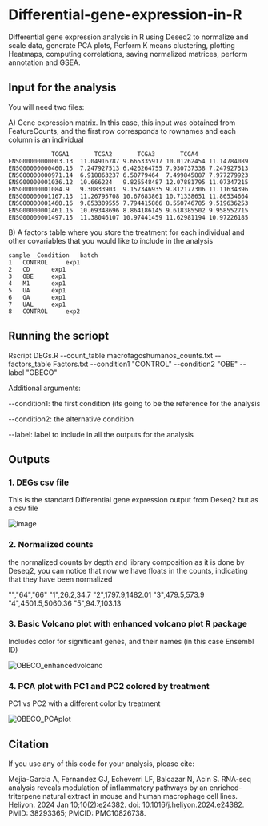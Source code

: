 # Differential-gene-expression-in-R
Differential gene expression analysis in R using Deseq2 to normalize and scale data, generate PCA plots, Perform K means clustering, plotting Heatmaps, computing correlations, saving normalized matrices, perform annotation and GSEA.

## Input for the analysis

You will need two files:

A) Gene expression matrix. In this case, this input was obtained from FeatureCounts, and the first row corresponds to rownames and each column is an individual

```
			TCGA1		TCGA2		TCGA3		TCGA4	
ENSG00000000003.13	11.04916787	9.665335917	10.01262454	11.14784089	
ENSG00000000460.15	7.247927513	6.426264755	7.930737338	7.247927513	
ENSG00000000971.14	6.918863237	6.50779464	7.499845887	7.977279923	
ENSG00000001036.12	10.666224	9.826548487	12.07881795	11.07347215	
ENSG00000001084.9	9.30833903	9.157346935	9.812177306	11.11634396	
ENSG00000001167.13	11.26795708	10.67683861	10.71338651	11.86534664	
ENSG00000001460.16	9.853309555	7.794415866	8.550746785	9.519636253	
ENSG00000001461.15	10.69348696	8.864186145	9.618385502	9.958552715	
ENSG00000001497.15	11.38046107	10.97441459	11.62981194	10.97226185

```
B) A factors table where you store the treatment for each individual and other covariables that you would like to include in the analysis
```
sample	Condition	batch
1	CONTROL		exp1
2	CD		exp1
3	OBE		exp1
4	M1		exp1
5	UA		exp1
6	OA		exp1
7	UAL		exp1
8	CONTROL		exp2
```

## Running the scriopt
Rscript DEGs.R --count_table macrofagoshumanos_counts.txt --factors_table Factors.txt --condition1 "CONTROL" --condition2 "OBE" --label "OBECO"

Additional arguments:

--condition1: the first condition (its going to be the reference for the analysis

--condition2: the alternative condition

--label: label to include in all the outputs for the analysis

## Outputs 

### 1. DEGs csv file

This is the standard Differential gene expression output from Deseq2 but as a csv file

![image](https://github.com/almejiaga/Differential-gene-expression-in-R/assets/124840761/669dee2f-c226-46f0-b67e-f793cf1d3b2a)

### 2. Normalized counts

the normalized counts by depth and library composition as it is done by Deseq2, you can notice that now we have floats in the counts, indicating that they have been normalized


"","64","66"
"1",26.2,34.7
"2",1797.9,1482.01
"3",479.5,573.9
"4",4501.5,5060.36
"5",94.7,103.13


### 3. Basic Volcano plot with enhanced volcano plot R package

Includes color for significant genes, and their names (in this case Ensembl ID)

![OBECO_enhancedvolcano](https://github.com/almejiaga/Differential-gene-expression-in-R/assets/124840761/bdeb8a79-8f78-4d7e-935a-d550a08fe1ef)

### 4. PCA plot with PC1 and PC2 colored by treatment

PC1 vs PC2 with a different color by treatment

![OBECO_PCAplot](https://github.com/almejiaga/Differential-gene-expression-in-R/assets/124840761/58c4ce2a-6d55-4bbf-99da-267455f6bca5)

## Citation

If you use any of this code for your analysis, please cite:

Mejia-Garcia A, Fernandez GJ, Echeverri LF, Balcazar N, Acin S. RNA-seq analysis reveals modulation of inflammatory pathways by an enriched-triterpene natural extract in mouse and human macrophage cell lines. Heliyon. 2024 Jan 10;10(2):e24382. doi: 10.1016/j.heliyon.2024.e24382. PMID: 38293365; PMCID: PMC10826738.



##
